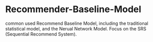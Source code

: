 # Recommender-Baseline-Model
common used Recommend Baseline Model, including the traditional statistical model, and the Nerual Network Model. Focus on the SRS (Sequential Recommend System).
